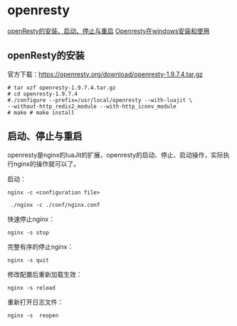 # openresty

[openResty的安装、启动、停止与重启](http://www.hangdaowangluo.com/archives/682)
[Openresty在windows安装和使用](https://blog.csdn.net/laixiaonian/article/details/91900328)

## openResty的安装
官方下载：https://openresty.org/download/openresty-1.9.7.4.tar.gz
 

```shell
# tar xzf openresty-1.9.7.4.tar.gz
# cd openresty-1.9.7.4
#./configure --prefix=/usr/local/openresty --with-luajit \
--without-http_redis2_module --with-http_iconv_module
# make # make install 
```


## 启动、停止与重启
openresty是nginx的luaJit的扩展，openresty的启动、停止、启动操作，实际执行nginx的操作就可以了。

启动：
```
nginx -c <configuration file>
```
```
 ./nginx -c ./conf/nginx.conf
```

快速停止nginx：
```
nginx -s stop
```

完整有序的停止nginx：
```
nginx -s quit
```

修改配置后重新加载生效：
```
nginx -s reload
```

重新打开日志文件：
```
nginx -s  reopen
```